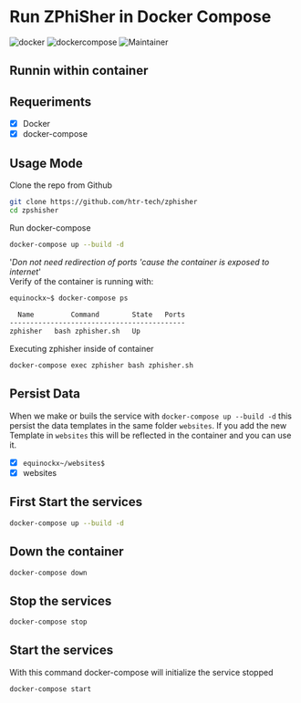 # Run ZPhiSher in Docker Compose

![docker](https://img.shields.io/badge/Docker-v19.03.12-blue?style=plastic&logo=docker)
![dockercompose](https://img.shields.io/badge/Docker_Compose-v1.25.4-orange?style=plastic&logo=docker)
![Maintainer](https://img.shields.io/badge/Maintainer-Equinockx-success?style=plastic&logo=terraform)


## Runnin within container


## Requeriments

- [X] Docker
- [X] docker-compose

## Usage Mode

Clone the repo from Github
```bash
git clone https://github.com/htr-tech/zphisher
cd zpshisher
```

Run docker-compose

```bash
docker-compose up --build -d
```
'_Don not need redirection of ports 'cause the container is exposed to internet_' <br>
Verify of the container is running with:

```bash
equinockx~$ docker-compose ps

  Name         Command        State   Ports
-------------------------------------------
zphisher   bash zphisher.sh   Up           

```


Executing zphisher inside of container

```bash
docker-compose exec zphisher bash zphisher.sh
```

## Persist Data

When we make or buils the service with `docker-compose up --build -d` this persist the data templates in the same folder `websites`.
If you add the new Template in `websites` this will be reflected in the container and you can use it.

- [X] `equinockx~/websites$`
- [X] websites

## First Start the services

```bash
docker-compose up --build -d
```
## Down the container
```bash
docker-compose down
```
## Stop the services

```bash
docker-compose stop
```
## Start the services

With this command docker-compose will initialize the service stopped

```bash
docker-compose start
```
